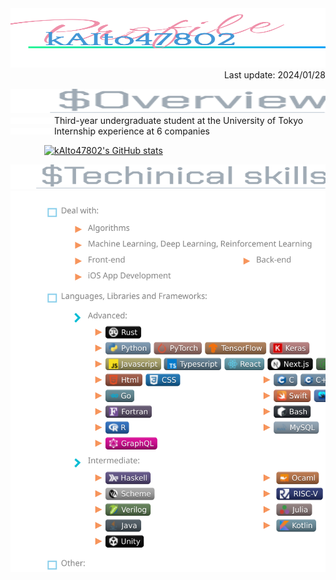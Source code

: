 <div>
<a href="https://github.com/kAIto47802"><img width="100%" height="95px" src="./title.svg" /></a>
<div align="right">Last update: 2024/01/28</div>
</div>

<p>
<div>
<a href="https://github.com/kAIto47802"><img width="100%" height="39px" src="./overview.svg" /></a>
<div align="left"><a href="https://github.com/kAIto47802"><img width="70px" height="10rem" src="./li.svg" /></a><span>Third-year undergraduate student at the University of Tokyo</span></div>
<div align="left"><a href="https://github.com/kAIto47802"><img width="70px" height="10rem" src="./li.svg" /></a><span>Internship experience at 6 companies</span></div>
</div>
</p>

<p>
<div align="left"><a href="https://github.com/kAIto47802"><img width="54px" height="10rem" src="./blank.svg" /></a><a href="https://github.com/kAIto47802"><img src="https://github-readme-stats-clone-xln.vercel.app/api/?username=kAIto47802&count_private=true&show_icons=true&include_all_commits=true&rank_icon=github&theme=buefy&border_color=2d20ff&bg_color=88beff20&text_color=417e87" alt="kAIto47802's GitHub stats" class="badge"></a></div>
</p>

<p>
<div>
<a href="https://github.com/kAIto47802"><img width="100%" height="39px" src="./skills.svg" /></a>
<a href="https://github.com/kAIto47802"><img width="100%" height="610px" src="./skillContent.svg" /></a>
</div>
</p>

